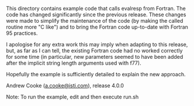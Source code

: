 
This directory contains example code that calls evalresp from Fortran.
The code has changed significantly since the previous release.  These
changes were made to simplify the maintenance of the code (by making
the called routine more "C like") and to bring the Fortran code
up-to-date with Fortran 95 practices.

I apologise for any extra work this may imply when adapting to this
release, but, as far as I can tell, the existing Fortran code had no
worked correctly for some time (in particular, new parameters seemed
to have been added after the implicit string length arguments used
with f77).

Hopefully the example is sufficiently detailed to explain the new
approach.

Andrew Cooke (a.cooke@isti.com), release 4.0.0

Note: To run the example, edit and then execute run.sh
